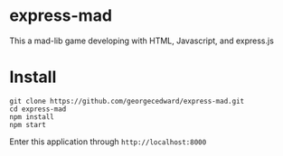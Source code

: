 # express-mad
This a mad-lib game developing with HTML, Javascript, and express.js

# Install
```
git clone https://github.com/georgecedward/express-mad.git
cd express-mad
npm install
npm start
```
Enter this application through `http://localhost:8000`
